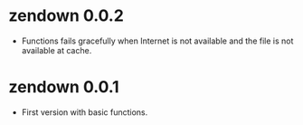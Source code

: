 # zendown 0.0.2

* Functions fails gracefully when Internet is not available and the file is not available at cache.

# zendown 0.0.1

* First version with basic functions.
